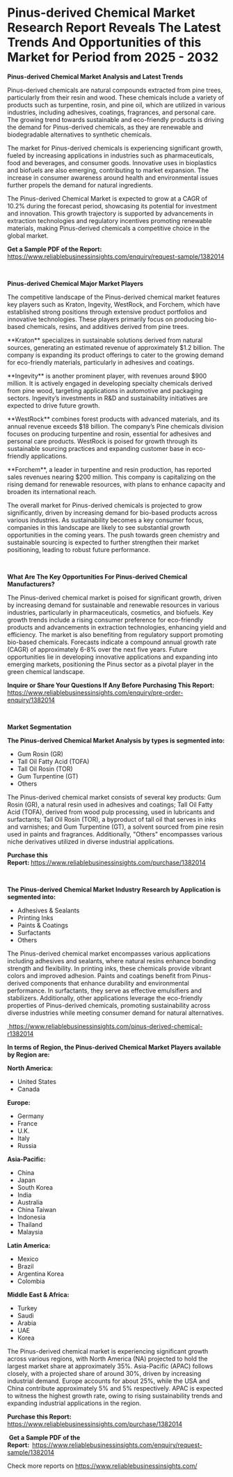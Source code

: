 <p><h1>Pinus-derived Chemical Market Research Report Reveals The Latest Trends And Opportunities of this Market for Period from 2025 - 2032</h1></p><p><strong>Pinus-derived Chemical Market Analysis and Latest Trends</strong></p>
<p><p>Pinus-derived chemicals are natural compounds extracted from pine trees, particularly from their resin and wood. These chemicals include a variety of products such as turpentine, rosin, and pine oil, which are utilized in various industries, including adhesives, coatings, fragrances, and personal care. The growing trend towards sustainable and eco-friendly products is driving the demand for Pinus-derived chemicals, as they are renewable and biodegradable alternatives to synthetic chemicals.</p><p>The market for Pinus-derived chemicals is experiencing significant growth, fueled by increasing applications in industries such as pharmaceuticals, food and beverages, and consumer goods. Innovative uses in bioplastics and biofuels are also emerging, contributing to market expansion. The increase in consumer awareness around health and environmental issues further propels the demand for natural ingredients.</p><p>The Pinus-derived Chemical Market is expected to grow at a CAGR of 10.2% during the forecast period, showcasing its potential for investment and innovation. This growth trajectory is supported by advancements in extraction technologies and regulatory incentives promoting renewable materials, making Pinus-derived chemicals a competitive choice in the global market.</p></p>
<p><strong>Get a Sample PDF of the Report:&nbsp;</strong> <a href="https://www.reliablebusinessinsights.com/enquiry/request-sample/1382014?utm_campaign=3076&utm_medium=2&utm_source=Github&utm_content=ia&utm_term=02042025&utm_id=pinus-derived-chemical">https://www.reliablebusinessinsights.com/enquiry/request-sample/1382014</a></p>
<p>&nbsp;</p>
<p><strong>Pinus-derived Chemical Major Market Players</strong></p>
<p><p>The competitive landscape of the Pinus-derived chemical market features key players such as Kraton, Ingevity, WestRock, and Forchem, which have established strong positions through extensive product portfolios and innovative technologies. These players primarily focus on producing bio-based chemicals, resins, and additives derived from pine trees.</p><p>**Kraton** specializes in sustainable solutions derived from natural sources, generating an estimated revenue of approximately $1.2 billion. The company is expanding its product offerings to cater to the growing demand for eco-friendly materials, particularly in adhesives and coatings.</p><p>**Ingevity** is another prominent player, with revenues around $900 million. It is actively engaged in developing specialty chemicals derived from pine wood, targeting applications in automotive and packaging sectors. Ingevity’s investments in R&D and sustainability initiatives are expected to drive future growth.</p><p>**WestRock** combines forest products with advanced materials, and its annual revenue exceeds $18 billion. The company’s Pine chemicals division focuses on producing turpentine and rosin, essential for adhesives and personal care products. WestRock is poised for growth through its sustainable sourcing practices and expanding customer base in eco-friendly applications.</p><p>**Forchem**, a leader in turpentine and resin production, has reported sales revenues nearing $200 million. This company is capitalizing on the rising demand for renewable resources, with plans to enhance capacity and broaden its international reach.</p><p>The overall market for Pinus-derived chemicals is projected to grow significantly, driven by increasing demand for bio-based products across various industries. As sustainability becomes a key consumer focus, companies in this landscape are likely to see substantial growth opportunities in the coming years. The push towards green chemistry and sustainable sourcing is expected to further strengthen their market positioning, leading to robust future performance.</p></p>
<p>&nbsp;</p>
<p><strong>What Are The Key Opportunities For Pinus-derived Chemical Manufacturers?</strong></p>
<p><p>The Pinus-derived chemical market is poised for significant growth, driven by increasing demand for sustainable and renewable resources in various industries, particularly in pharmaceuticals, cosmetics, and biofuels. Key growth trends include a rising consumer preference for eco-friendly products and advancements in extraction technologies, enhancing yield and efficiency. The market is also benefiting from regulatory support promoting bio-based chemicals. Forecasts indicate a compound annual growth rate (CAGR) of approximately 6-8% over the next five years. Future opportunities lie in developing innovative applications and expanding into emerging markets, positioning the Pinus sector as a pivotal player in the green chemical landscape.</p></p>
<p><strong>Inquire or Share Your Questions If Any Before Purchasing This Report:</strong> <a href="https://www.reliablebusinessinsights.com/enquiry/pre-order-enquiry/1382014?utm_campaign=3076&utm_medium=2&utm_source=Github&utm_content=ia&utm_term=02042025&utm_id=pinus-derived-chemical">https://www.reliablebusinessinsights.com/enquiry/pre-order-enquiry/1382014</a></p>
<p>&nbsp;</p>
<p><strong>Market Segmentation</strong></p>
<p><strong>The Pinus-derived Chemical Market Analysis by types is segmented into:</strong></p>
<p><ul><li>Gum Rosin (GR)</li><li>Tall Oil Fatty Acid (TOFA)</li><li>Tall Oil Rosin (TOR)</li><li>Gum Turpentine (GT)</li><li>Others</li></ul></p>
<p><p>The Pinus-derived chemical market consists of several key products: Gum Rosin (GR), a natural resin used in adhesives and coatings; Tall Oil Fatty Acid (TOFA), derived from wood pulp processing, used in lubricants and surfactants; Tall Oil Rosin (TOR), a byproduct of tall oil that serves in inks and varnishes; and Gum Turpentine (GT), a solvent sourced from pine resin used in paints and fragrances. Additionally, "Others" encompasses various niche derivatives utilized in diverse industrial applications.</p></p>
<p><strong>Purchase this Report:&nbsp;</strong><a href="https://www.reliablebusinessinsights.com/purchase/1382014?utm_campaign=3076&utm_medium=2&utm_source=Github&utm_content=ia&utm_term=02042025&utm_id=pinus-derived-chemical">https://www.reliablebusinessinsights.com/purchase/1382014</a></p>
<p>&nbsp;</p>
<p><strong>The Pinus-derived Chemical Market Industry Research by Application is segmented into:</strong></p>
<p><ul><li>Adhesives & Sealants</li><li>Printing Inks</li><li>Paints & Coatings</li><li>Surfactants</li><li>Others</li></ul></p>
<p><p>The Pinus-derived chemical market encompasses various applications including adhesives and sealants, where natural resins enhance bonding strength and flexibility. In printing inks, these chemicals provide vibrant colors and improved adhesion. Paints and coatings benefit from Pinus-derived components that enhance durability and environmental performance. In surfactants, they serve as effective emulsifiers and stabilizers. Additionally, other applications leverage the eco-friendly properties of Pinus-derived chemicals, promoting sustainability across diverse industries while meeting consumer demand for natural alternatives.</p></p>
<p><a href="https://www.reliablebusinessinsights.com/pinus-derived-chemical-r1382014?utm_campaign=3076&utm_medium=2&utm_source=Github&utm_content=ia&utm_term=02042025&utm_id=pinus-derived-chemical">&nbsp;https://www.reliablebusinessinsights.com/pinus-derived-chemical-r1382014</a></p>
<p><strong>In terms of Region, the Pinus-derived Chemical Market Players available by Region are:</strong></p>
<p>
    <p> <strong> North America: </strong>
        <ul>
            <li>United States</li>
            <li>Canada</li>
        </ul>
        </p> 
    <p> <strong> Europe: </strong>
        <ul>
            <li>Germany</li>
            <li>France</li>
            <li>U.K.</li>
            <li>Italy</li>
            <li>Russia</li>
        </ul>
        </p> 
    <p> <strong> Asia-Pacific: </strong>
        <ul>
            <li>China</li>
            <li>Japan</li>
            <li>South Korea</li>
            <li>India</li>
            <li>Australia</li>
            <li>China Taiwan</li>
            <li>Indonesia</li>
            <li>Thailand</li>
            <li>Malaysia</li>
        </ul>
        </p> 
    <p> <strong> Latin America: </strong>
        <ul>
            <li>Mexico</li>
            <li>Brazil</li>
            <li>Argentina Korea</li>
            <li>Colombia</li>
        </ul>
        </p> 
    <p> <strong> Middle East & Africa: </strong>
        <ul>
            <li>Turkey</li>
            <li>Saudi</li>
            <li>Arabia</li>
            <li>UAE</li>
            <li>Korea</li>
        </ul>
    </p>
    </p>
<p><p>The Pinus-derived chemical market is experiencing significant growth across various regions, with North America (NA) projected to hold the largest market share at approximately 35%. Asia-Pacific (APAC) follows closely, with a projected share of around 30%, driven by increasing industrial demand. Europe accounts for about 25%, while the USA and China contribute approximately 5% and 5% respectively. APAC is expected to witness the highest growth rate, owing to rising sustainability trends and expanding industrial applications in the region.</p></p>
<p><strong>Purchase this Report: </strong><a href="https://www.reliablebusinessinsights.com/purchase/1382014?utm_campaign=3076&utm_medium=2&utm_source=Github&utm_content=ia&utm_term=02042025&utm_id=pinus-derived-chemical">https://www.reliablebusinessinsights.com/purchase/1382014</a></p>
<p>&nbsp;<strong>Get a Sample PDF of the Report:&nbsp;&nbsp;</strong><a href="https://www.reliablebusinessinsights.com/enquiry/request-sample/1382014?utm_campaign=3076&utm_medium=2&utm_source=Github&utm_content=ia&utm_term=02042025&utm_id=pinus-derived-chemical">https://www.reliablebusinessinsights.com/enquiry/request-sample/1382014</a></p>
<p><strong></strong></p>
<p>Check more reports on <a href="https://www.reliablebusinessinsights.com/?utm_campaign=3076&utm_medium=2&utm_source=Github&utm_content=ia&utm_term=02042025&utm_id=pinus-derived-chemical">https://www.reliablebusinessinsights.com/</a></p>